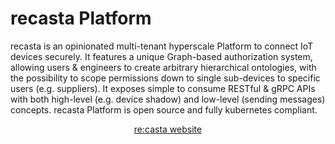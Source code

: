 # recasta Platform

recasta is an opinionated multi-tenant hyperscale Platform to connect IoT devices securely. It features a unique Graph-based authorization system, allowing users & engineers to create arbitrary hierarchical ontologies, with the possibility to scope permissions down to single sub-devices to specific users (e.g. suppliers). It exposes simple to consume RESTful & gRPC APIs with both high-level (e.g. device shadow) and low-level (sending messages) concepts. recasta Platform is open source and fully kubernetes compliant.

<p align="center"><a href="https://recasta.cloud/">re:casta website</a></p>
